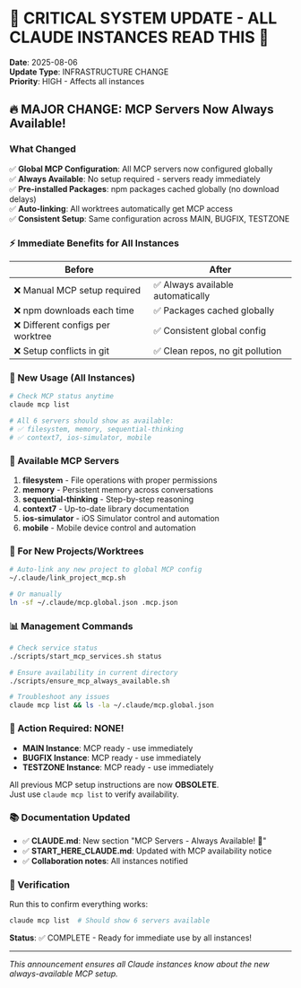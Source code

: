 # 🚨 CRITICAL SYSTEM UPDATE - ALL CLAUDE INSTANCES READ THIS 🚨

**Date**: 2025-08-06  
**Update Type**: INFRASTRUCTURE CHANGE  
**Priority**: HIGH - Affects all instances

## 🔥 MAJOR CHANGE: MCP Servers Now Always Available!

### What Changed
✅ **Global MCP Configuration**: All MCP servers now configured globally  
✅ **Always Available**: No setup required - servers ready immediately  
✅ **Pre-installed Packages**: npm packages cached globally (no download delays)  
✅ **Auto-linking**: All worktrees automatically get MCP access  
✅ **Consistent Setup**: Same configuration across MAIN, BUGFIX, TESTZONE  

### ⚡ Immediate Benefits for All Instances

| Before | After |
|--------|-------|
| ❌ Manual MCP setup required | ✅ Always available automatically |
| ❌ npm downloads each time | ✅ Packages cached globally |
| ❌ Different configs per worktree | ✅ Consistent global config |
| ❌ Setup conflicts in git | ✅ Clean repos, no git pollution |

### 🚀 New Usage (All Instances)
```bash
# Check MCP status anytime
claude mcp list

# All 6 servers should show as available:
# ✅ filesystem, memory, sequential-thinking  
# ✅ context7, ios-simulator, mobile
```

### 📁 Available MCP Servers
1. **filesystem** - File operations with proper permissions
2. **memory** - Persistent memory across conversations  
3. **sequential-thinking** - Step-by-step reasoning
4. **context7** - Up-to-date library documentation
5. **ios-simulator** - iOS Simulator control and automation
6. **mobile** - Mobile device control and automation

### 🔧 For New Projects/Worktrees
```bash
# Auto-link any new project to global MCP config
~/.claude/link_project_mcp.sh

# Or manually
ln -sf ~/.claude/mcp.global.json .mcp.json
```

### 📊 Management Commands
```bash
# Check service status
./scripts/start_mcp_services.sh status

# Ensure availability in current directory  
./scripts/ensure_mcp_always_available.sh

# Troubleshoot any issues
claude mcp list && ls -la ~/.claude/mcp.global.json
```

### 🎯 Action Required: NONE!
- **MAIN Instance**: MCP ready - use immediately
- **BUGFIX Instance**: MCP ready - use immediately  
- **TESTZONE Instance**: MCP ready - use immediately

All previous MCP setup instructions are now **OBSOLETE**.  
Just use `claude mcp list` to verify availability.

### 📚 Documentation Updated
- ✅ **CLAUDE.md**: New section "MCP Servers - Always Available! 🚀"
- ✅ **START_HERE_CLAUDE.md**: Updated with MCP availability notice
- ✅ **Collaboration notes**: All instances notified

### 🧪 Verification
Run this to confirm everything works:
```bash
claude mcp list  # Should show 6 servers available
```

**Status**: ✅ COMPLETE - Ready for immediate use by all instances!

---
*This announcement ensures all Claude instances know about the new always-available MCP setup.*